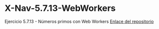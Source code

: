 # X-Nav-5.7.13-WebWorkers
Ejercicio 5.7.13 - Números primos con Web Workers
<a href="http://scarro.github.io/X-Nav-5.7.13-WebWorkers/">Enlace del repositorio</a>
